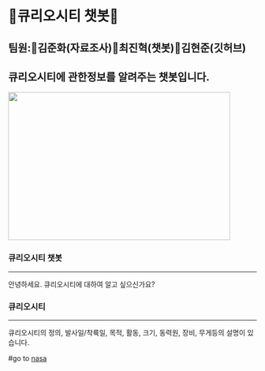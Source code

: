 # 🚀큐리오시티 챗봇🚀
## 팀원:🚀김준화(자료조사)🚀최진혁(챗봇)🚀김현준(깃허브)
## 큐리오시티에 관한정보를 알려주는 챗봇입니다.
<img src="https://img.hankyung.com/photo/201803/AA.16304974.1.jpg" width="450px" height="300px" title="px10" alt="">


### 큐리오시티 챗봇
<hr/> 안녕하세요. 큐리오시티에 대하여 알고 싶으신가요?

### 큐리오시티




<hr/> 큐리오시티의 정의, 발사일/착륙일, 목적, 활동, 크기, 동력원, 장비, 무게등의 설명이 있습니다.


[id]: URL "Optional Title here"
 
#go to [nasa][nasalink]

[nasalink]: https://www.nasa.gov "Go nasa"


